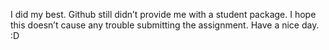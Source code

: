 I did my best. Github still didn’t provide me with a student package. I hope this doesn’t cause any trouble submitting the assignment. Have a nice day. :D
